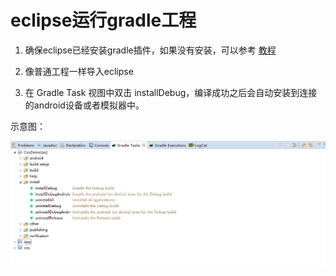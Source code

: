 # eclipse运行gradle工程

1. 确保eclipse已经安装gradle插件，如果没有安装，可以参考 [教程](http://www.vogella.com/tutorials/EclipseGradle/article.html)

2. 像普通工程一样导入eclipse

3. 在 Gradle Task 视图中双击 installDebug，编译成功之后会自动安装到连接的android设备或者模拟器中。

示意图：

<img src="gradle task - installDebug.png"></img>